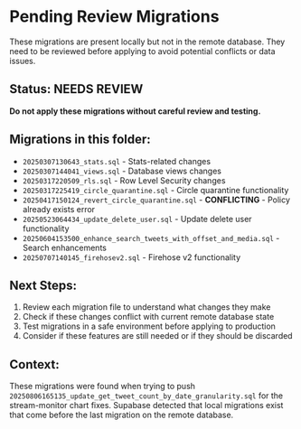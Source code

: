 # Pending Review Migrations

These migrations are present locally but not in the remote database. They need to be reviewed before applying to avoid potential conflicts or data issues.

## Status: NEEDS REVIEW
**Do not apply these migrations without careful review and testing.**

## Migrations in this folder:
- `20250307130643_stats.sql` - Stats-related changes
- `20250307144041_views.sql` - Database views changes  
- `20250317220509_rls.sql` - Row Level Security changes
- `20250317225419_circle_quarantine.sql` - Circle quarantine functionality
- `20250417150124_revert_circle_quarantine.sql` - **CONFLICTING** - Policy already exists error
- `20250523064434_update_delete_user.sql` - Update delete user functionality
- `20250604153500_enhance_search_tweets_with_offset_and_media.sql` - Search enhancements
- `20250707140145_firehosev2.sql` - Firehose v2 functionality

## Next Steps:
1. Review each migration file to understand what changes they make
2. Check if these changes conflict with current remote database state
3. Test migrations in a safe environment before applying to production
4. Consider if these features are still needed or if they should be discarded

## Context:
These migrations were found when trying to push `20250806165135_update_get_tweet_count_by_date_granularity.sql` for the stream-monitor chart fixes. Supabase detected that local migrations exist that come before the last migration on the remote database.